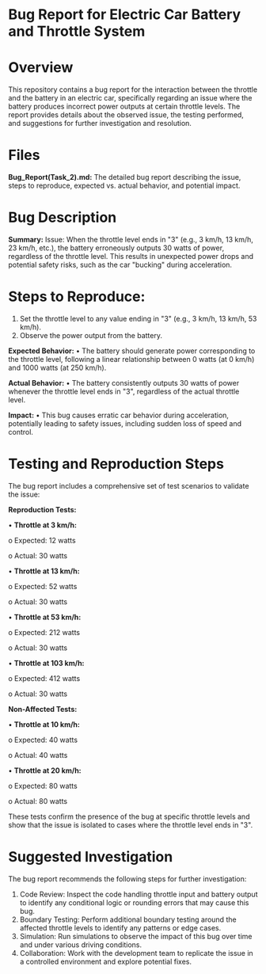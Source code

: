 # Bug Report for Electric Car Battery and Throttle System

# Overview
This repository contains a bug report for the interaction between the throttle and the battery in an electric car, specifically regarding an issue where the battery produces incorrect power outputs at certain throttle levels. The report provides details about the observed issue, the testing performed, and suggestions for further investigation and resolution.

# Files
**Bug_Report(Task_2).md:** The detailed bug report describing the issue, steps to reproduce, expected vs. actual behavior, and potential impact.

# Bug Description
**Summary:**
 Issue: When the throttle level ends in "3" (e.g., 3 km/h, 13 km/h, 23 km/h, etc.), the battery erroneously outputs 30 watts of power, regardless of the throttle level. This results in unexpected power drops and potential safety risks, such as the car "bucking" during acceleration.

# Steps to Reproduce:
1.	Set the throttle level to any value ending in "3" (e.g., 3 km/h, 13 km/h, 53 km/h).
2.	Observe the power output from the battery.
   
**Expected Behavior:**
•	The battery should generate power corresponding to the throttle level, following a linear relationship between 0 watts (at 0 km/h) and 1000 watts (at 250 km/h).

**Actual Behavior:**
•	The battery consistently outputs 30 watts of power whenever the throttle level ends in "3", regardless of the actual throttle level.

**Impact:**
•	This bug causes erratic car behavior during acceleration, potentially leading to safety issues, including sudden loss of speed and control.

# Testing and Reproduction Steps
The bug report includes a comprehensive set of test scenarios to validate the issue:

**Reproduction Tests:**

•	**Throttle at 3 km/h:**

o	Expected: 12 watts

o	Actual: 30 watts

•	**Throttle at 13 km/h:**

o	Expected: 52 watts

o	Actual: 30 watts

•	**Throttle at 53 km/h:**

o	Expected: 212 watts

o	Actual: 30 watts

•	**Throttle at 103 km/h:**

o	Expected: 412 watts

o	Actual: 30 watts

**Non-Affected Tests:**

•	**Throttle at 10 km/h:**

o	Expected: 40 watts

o	Actual: 40 watts

•	**Throttle at 20 km/h:**

o	Expected: 80 watts

o	Actual: 80 watts

These tests confirm the presence of the bug at specific throttle levels and show that the issue is isolated to cases where the throttle level ends in "3".

# Suggested Investigation
The bug report recommends the following steps for further investigation:
1.	Code Review: Inspect the code handling throttle input and battery output to identify any conditional logic or rounding errors that may cause this bug.
2.	Boundary Testing: Perform additional boundary testing around the affected throttle levels to identify any patterns or edge cases.
3.	Simulation: Run simulations to observe the impact of this bug over time and under various driving conditions.
4.	Collaboration: Work with the development team to replicate the issue in a controlled environment and explore potential fixes.

